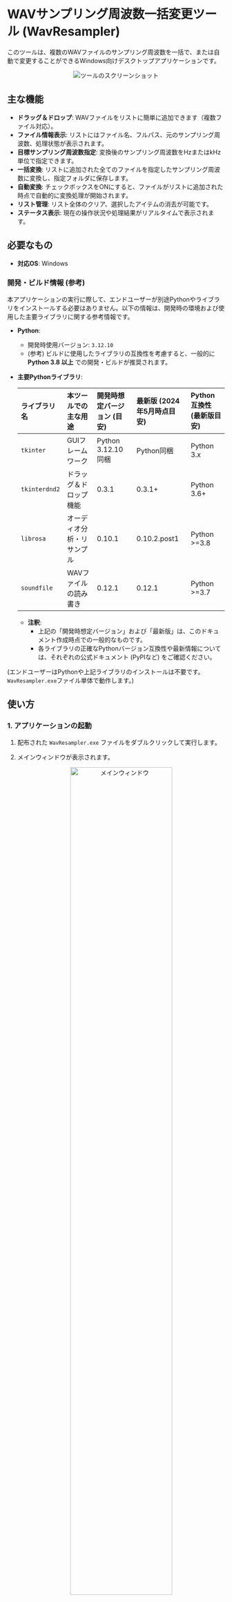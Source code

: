# WAVサンプリング周波数一括変更ツール (WavResampler)

このツールは、複数のWAVファイルのサンプリング周波数を一括で、または自動で変更することができるWindows向けデスクトップアプリケーションです。

<p align="center">
  <img src="images/tool_screenshot.png" alt="ツールのスクリーンショット">
</p>

## 主な機能

*   **ドラッグ＆ドロップ**: WAVファイルをリストに簡単に追加できます（複数ファイル対応）。
*   **ファイル情報表示**: リストにはファイル名、フルパス、元のサンプリング周波数、処理状態が表示されます。
*   **目標サンプリング周波数指定**: 変換後のサンプリング周波数をHzまたはkHz単位で指定できます。
*   **一括変換**: リストに追加された全てのファイルを指定したサンプリング周波数に変換し、指定フォルダに保存します。
*   **自動変換**: チェックボックスをONにすると、ファイルがリストに追加された時点で自動的に変換処理が開始されます。
*   **リスト管理**: リスト全体のクリア、選択したアイテムの消去が可能です。
*   **ステータス表示**: 現在の操作状況や処理結果がリアルタイムで表示されます。

## 必要なもの

*   **対応OS**: Windows

### 開発・ビルド情報 (参考)

本アプリケーションの実行に際して、エンドユーザーが別途Pythonやライブラリをインストールする必要はありません。以下の情報は、開発時の環境および使用した主要ライブラリに関する参考情報です。

*   **Python**:
    *   開発時使用バージョン: `3.12.10`
    *   (参考) ビルドに使用したライブラリの互換性を考慮すると、一般的に **Python 3.8 以上** での開発・ビルドが推奨されます。

*   **主要Pythonライブラリ**:

    | ライブラリ名    | 本ツールでの主な用途     | 開発時想定バージョン (目安) | 最新版 (2024年5月時点目安) | Python互換性 (最新版目安) |
    | :-------------- | :----------------------- | :-------------------------- | :------------------------- | :------------------------ |
    | `tkinter`       | GUIフレームワーク        | Python 3.12.10 同梱       | Python同梱                 | Python 3.x                |
    | `tkinterdnd2`   | ドラッグ＆ドロップ機能   | 0.3.1                       | 0.3.1+                     | Python 3.6+               |
    | `librosa`       | オーディオ分析・リサンプル | 0.10.1                      | 0.10.2.post1               | Python >=3.8              |
    | `soundfile`     | WAVファイルの読み書き    | 0.12.1                      | 0.12.1                     | Python >=3.7              |

    *   **注釈**:
        *   上記の「開発時想定バージョン」および「最新版」は、このドキュメント作成時点での一般的なものです。
        *   各ライブラリの正確なPythonバージョン互換性や最新情報については、それぞれの公式ドキュメント (PyPIなど) をご確認ください。

(エンドユーザーはPythonや上記ライブラリのインストールは不要です。`WavResampler.exe`ファイル単体で動作します。)

## 使い方

### 1. アプリケーションの起動

1.  配布された `WavResampler.exe` ファイルをダブルクリックして実行します。
2.  メインウィンドウが表示されます。

    <p align="center">
      <img src="images/tool_screenshot.png" alt="メインウィンドウ" width="70%">
    </p>

### 2. ファイルの追加

1.  変換したいWAVファイルをエクスプローラーなどから選択します。
2.  選択したファイルを、ツールウィンドウ内のファイルリスト領域（「ファイルリスト (WAVファイルをここにドラッグ＆ドロップ)」と書かれた部分）へドラッグ＆ドロップします。
3.  ファイルがリストに追加され、ファイル名、パス、現在のサンプリング周波数、状態（初期は空欄）が表示されます。

    <p align="center">
      <img src="images/file_add.gif" alt="ファイル追加GIF">
      <img src="images/file_add.png" alt="ファイル追加png" width="70%">
    </p>

### 3. 目標サンプリング周波数の設定

1.  「目標サンプリング周波数」の入力欄に、変換したい周波数の数値を入力します（例: `48000`、`22.05`など）。
2.  入力欄の右隣にあるドロップダウンリストから、入力した数値の単位（`Hz` または `kHz`）を選択します。

    <p align="center">
      <img src="images/sr_setting_hz.png" alt="サンプリング周波数設定">
      <img src="images/sr_setting_khz.png" alt="サンプリング周波数設定">
    </p>

### 4. 変換モードの選択と実行

#### 4.1. 一括変換モード（手動実行）

1.  「自動で変更する」チェックボックスが **オフ** になっていることを確認します。
2.  リストにファイルが追加され、目標サンプリング周波数が設定されたら、「一括変換実行」ボタンをクリックします。
3.  「変換後のファイルの保存先フォルダを選択してください」というダイアログが表示されます。変換されたファイルを保存するフォルダを選択し、「フォルダーの選択」をクリックします。

    <p align="center">
      <img src="images/save_dialog.png" alt="保存先選択ダイアログ">
    </p>
    *(ここに保存先フォルダ選択ダイアログのスクリーンショットを挿入してください。上記はサンプルパスです。)*

4.  変換処理が開始されます。各ファイルの処理状況はリストの「状態」列とウィンドウ下部のステータスバーに表示されます。
5.  全ての処理が完了すると、メッセージボックスで結果が通知されます。

    <p align="center">
      <img src="images/batch_complete.png" alt="一括変換完了">
    </p>
    *(ここに一括変換が完了し、リストの状態が更新されたスクリーンショットを挿入してください。上記はサンプルパスです。)*

#### 4.2. 自動変換モード

1.  「自動で変更する」チェックボックスを **オン** にします。
2.  初めて自動変換モードをONにした場合、または出力先が未設定の場合は、「自動変換ファイルの保存先フォルダを選択」ダイアログが表示されます。自動変換されたファイルを保存するフォルダを選択します。
    *   この出力先は、自動変換モードがONの間、記憶されます。
3.  目標サンプリング周波数を設定します。
4.  この状態でWAVファイルをリストにドラッグ＆ドロップすると、ファイルが追加されると同時に「状態」が「キュー済」となり、バックグラウンドで自動的に変換処理が開始されます。
5.  処理が完了すると、リストの「状態」列が「処理済」または「エラー」に更新され、ステータスバーにも結果が表示されます。

    <p align="center">
      <img src="images/auto_resampling.png" alt="自動変換中">
    </p>
    *(ここに自動変換モードでファイルが追加され、処理されている途中のスクリーンショットを挿入してください。上記はサンプルパスです。)*

    *   **注意**: 自動変換モード中でも、目標サンプリング周波数の設定はいつでも変更可能です。ただし、既にキューに入っているファイルは、キューイングされた時点のサンプリング周波数設定で処理されます。

### 5. リストの操作

*   **リストクリア**: 「リストクリア」ボタンをクリックすると、ファイルリスト内の全てのアイテムが削除されます。
*   **選択消去**:
    1.  リスト内の消去したいアイテムをクリックして選択します（複数選択可: Ctrl+クリック、Shift+クリック）。
    2.  「選択消去」ボタンが有効になるので、クリックします。
    3.  選択されたアイテムがリストから削除されます。

    <p align="center">
      <img src="images/delete_selected.png" alt="選択消去">
    </p>
    *(ここにリストアイテムを選択し、「選択消去」ボタンが有効になっている状態のスクリーンショットを挿入してください。上記はサンプルパスです。)*

### 6. アプリケーションの終了

ウィンドウ右上の「×」ボタンをクリックします。
終了確認のメッセージボックスが表示されるので、「OK」をクリックするとアプリケーションが終了します。

## 注意事項

*   処理対象はWAVファイル(`.wav`, `.wave`)のみです。
*   変換後のファイル名は、元のファイル名に `_resampled_目標周波数Hz` が付加された形式になります。（例: `sample.wav` → `sample_resampled_48000Hz.wav`）
*   非常に大きなファイルや多数のファイルを一度に処理する場合、時間がかかることがあります。
*   エラーが発生した場合は、ステータスバーやメッセージボックスで通知されます。リストの「状態」列も「エラー」と表示されます。
*   アンチウイルスソフトによっては、初回起動時に警告が表示される場合があります。信頼できる配布元からのファイルであることを確認してください。

---

**画像の準備について:**

上記のMarkdown内で `<img src="images/..." alt="...">` となっている部分は、実際のスクリーンショット画像へのパスまたはURLに置き換えてください。
GitHubリポジトリに `README.md` と同じ階層、または `images` フォルダなどを作成して画像を配置し、相対パスで指定するのが一般的です。

例: リポジトリのルートに `images` フォルダを作成し、そこに `main_window.png` を置いた場合
`<img src="images/main_window.png" alt="メインウィンドウ">`
